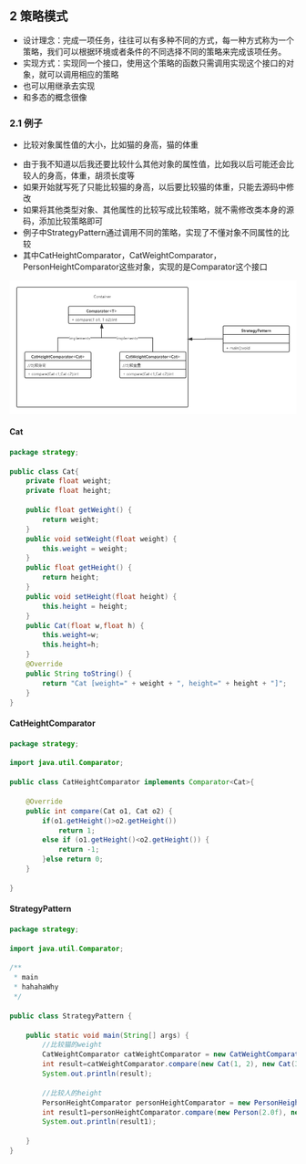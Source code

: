 ## 2 策略模式

 * 设计理念：完成一项任务，往往可以有多种不同的方式，每一种方式称为一个策略，我们可以根据环境或者条件的不同选择不同的策略来完成该项任务。
 * 实现方式：实现同一个接口，使用这个策略的函数只需调用实现这个接口的对象，就可以调用相应的策略
 * 也可以用继承去实现
 * 和多态的概念很像

### 2.1 例子

- 比较对象属性值的大小，比如猫的身高，猫的体重

 * 由于我不知道以后我还要比较什么其他对象的属性值，比如我以后可能还会比较人的身高，体重，胡须长度等
 * 如果开始就写死了只能比较猫的身高，以后要比较猫的体重，只能去源码中修改
 * 如果将其他类型对象、其他属性的比较写成比较策略，就不需修改类本身的源码，添加比较策略即可
 * 例子中StrategyPattern通过调用不同的策略，实现了不懂对象不同属性的比较
 * 其中CatHeightComparator，CatWeightComparator，PersonHeightComparator这些对象，实现的是Comparator这个接口

![策略模式](https://github.com/hahahaWhy/java-notebook/blob/main/Design%20Patterns/img/%E7%AD%96%E7%95%A5%E6%A8%A1%E5%BC%8F.png)

#### Cat

```java
package strategy;

public class Cat{
	private float weight;
	private float height;
	
	public float getWeight() {
		return weight;
	}
	public void setWeight(float weight) {
		this.weight = weight;
	}
	public float getHeight() {
		return height;
	}
	public void setHeight(float height) {
		this.height = height;
	}
	public Cat(float w,float h) {
		this.weight=w;
		this.height=h;
	}
	@Override
	public String toString() {
		return "Cat [weight=" + weight + ", height=" + height + "]";
	}
}

```

#### CatHeightComparator

```java
package strategy;

import java.util.Comparator;

public class CatHeightComparator implements Comparator<Cat>{

	@Override
	public int compare(Cat o1, Cat o2) {
		if(o1.getHeight()>o2.getHeight())
			return 1;
		else if (o1.getHeight()<o2.getHeight()) {
			return -1;
		}else return 0;
	}

}

```

#### StrategyPattern

```java
package strategy;

import java.util.Comparator;

/**
 * main
 * hahahaWhy	
 */

public class StrategyPattern {

	public static void main(String[] args) {
		//比较猫的weight
		CatWeightComparator catWeightComparator = new CatWeightComparator();
		int result=catWeightComparator.compare(new Cat(1, 2), new Cat(3, 4));
		System.out.println(result);
		
		//比较人的height
		PersonHeightComparator personHeightComparator = new PersonHeightComparator();
		int result1=personHeightComparator.compare(new Person(2.0f), new Person(1.9f));
		System.out.println(result1);
		
	}
}

```

